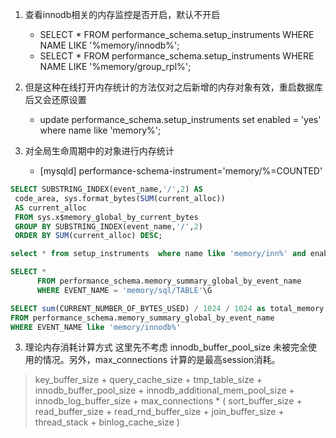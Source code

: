 
1. 查看innodb相关的内存监控是否开启，默认不开启
   - SELECT * FROM performance_schema.setup_instruments WHERE NAME LIKE '%memory/innodb%';
   - SELECT * FROM performance_schema.setup_instruments WHERE NAME LIKE '%memory/group_rpl%';

2. 但是这种在线打开内存统计的方法仅对之后新增的内存对象有效，重启数据库后又会还原设置
   - update performance_schema.setup_instruments set enabled = 'yes' where name like 'memory%';

3. 对全局生命周期中的对象进行内存统计
   - [mysqld]  performance-schema-instrument='memory/%=COUNTED'



``` sql
SELECT SUBSTRING_INDEX(event_name,'/',2) AS
 code_area, sys.format_bytes(SUM(current_alloc))
 AS current_alloc
 FROM sys.x$memory_global_by_current_bytes
 GROUP BY SUBSTRING_INDEX(event_name,'/',2)
 ORDER BY SUM(current_alloc) DESC;
 ```


 ``` sql
 select * from setup_instruments  where name like 'memory/inn%' and enabled='no'\G
 ```

 ``` sql
 SELECT *
       FROM performance_schema.memory_summary_global_by_event_name
       WHERE EVENT_NAME = 'memory/sql/TABLE'\G

SELECT sum(CURRENT_NUMBER_OF_BYTES_USED) / 1024 / 1024 as total_memory
FROM performance_schema.memory_summary_global_by_event_name
WHERE EVENT_NAME like 'memory/innodb%'
```


3. 理论内存消耗计算方式
这里先不考虑 innodb_buffer_pool_size 未被完全使用的情况。另外，max_connections 计算的是最高session消耗。

> key_buffer_size + query_cache_size + tmp_table_size + innodb_buffer_pool_size + innodb_additional_mem_pool_size + innodb_log_buffer_size + max_connections * (
sort_buffer_size + read_buffer_size + read_rnd_buffer_size + join_buffer_size + thread_stack + binlog_cache_size
)